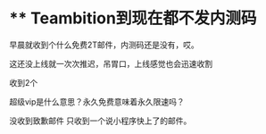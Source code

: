 # ** Teambition到现在都不发内测码


早晨就收到个什么免费2T邮件，内测码还是没有，哎。

<img src="static/image/smiley/yct/003.gif" smilieid="50" border="0" alt="" />这还没上线就一次次推迟，吊胃口，上线感觉也会迅速收割

收到2个<img id="aimg_sbv57" onclick="zoom(this, this.src, 0, 0, 0)" class="zoom" src="https://cdn.jsdelivr.net/gh/hishis/forum-master/public/images/patch.gif" onmouseover="img_onmouseoverfunc(this)" onload="thumbImg(this)" border="0" alt="" />

超级vip是什么意思？永久免费意味着永久限速吗？

没收到致歉邮件 只收到一个说小程序快上了的邮件。
